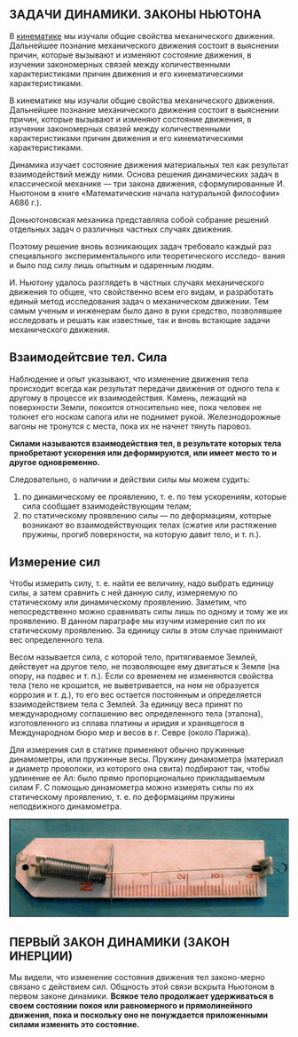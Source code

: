 ## __ЗАДАЧИ ДИНАМИКИ. ЗАКОНЫ НЬЮТОНА__
В [кинематике](https://github.com/Milanistov/DZhome/blob/main/02.%20Kinematics%20(A)/2.%20Kinematics.md) мы изучали общие свойства механического движения. Дальнейшее познание механического движения состоит в выяснении причин, которые вызывают и изменяют состояние движения, в изучении закономерных связей между количественными характеристиками причин движения и его кинематическими характеристиками. 


В кинематике мы изучали общие свойства механического движения. Дальнейшее познание
механического движения состоит в выяснении причин, которые вызывают и изменяют состояние движения, в изучении закономерных связей между количественными характеристиками причин движения и его кинематическими характеристиками. 

Динамика изучает состояние движения материальных тел как результат взаимодействий между ними. Основа решения динамических задач в классической механике — три закона движения, сформулированные И. Ньютоном в книге «Математические начала натуральной философии» A686 г.). 

Доньютоновская механика представляла собой собрание решений отдельных задач о различных частных случаях движения. 

Поэтому решение вновь возникающих задач требовало каждый 
раз специального экспериментального или теоретического исследо- 
вания и было под силу лишь опытным и одаренным людям. 

И. Ньютону удалось разглядеть в частных случаях механического движения то общее, что свойственно всем его видам, и разработать единый метод исследования задач о механическом движении. Тем самым ученым и инженерам было дано в руки средство, позволявшее исследовать и решать как известные, так и вновь встающие задачи механического движения. 

## __Взаимодейтсвие тел. Сила__
Наблюдение и опыт указывают, что изменение движения тела происходит всегда как результат передачи движения от одного тела к другому в процессе их взаимодействия. Камень, лежащий на поверхности Земли, покоится относительно нее, пока человек не толкнет его носком сапога или не поднимет рукой. Железнодорожные вагоны не тронутся с места, пока их не начнет тянуть паровоз. 

__Силами называются взаимодействия тел, в результате которых тела приобретают ускорения или деформируются, или имеет место то и другое одновременно.__ 

Следовательно, о наличии и действии силы мы можем судить: 
1) по динамическому ее проявлению, т. е. по тем ускорениям, которые сила сообщает взаимодействующим телам;
2) по статическому проявлению силы — по деформациям, которые возникают во взаимодействующих телах (сжатие или растяжение пружины, прогиб поверхности, на которую давит тело, и т. п.). 

## __Измерение сил__

Чтобы измерить силу, т. е. найти ее величину, надо выбрать единицу силы, а затем сравнить с ней данную силу, измеряемую по статическому или динамическому проявлению. Заметим, что непосредственно можно сравнивать силы лишь по одному и тому же их проявлению. В данном параграфе мы изучим измерение сил по их 
статическому проявлению. За единицу силы в этом случае принимают вес определенного тела. 

Весом называется сила, с которой тело, притягиваемое Землей, действует на другое тело, не позволяющее ему двигаться к 
Земле (на опору, на подвес и т. п.). Если со временем не изменяются свойства тела (тело не крошится, не выветривается, на нем не образуется коррозия и т. д.), то его вес остается постоянным и определяется взаимодействием тела с Землей. За единицу веса принят по международному соглашению вес определенного тела (эталона), изготовленного из сплава платины и иридия и хранящегося в Международном бюро мер и весов в г. Севре (около Парижа). 

Для измерения сил в статике применяют обычно пружинные динамометры, или пружинные весы. Пружину динамометра (материал и диаметр проволоки, из которого она свита) подбирают так, чтобы удлинение ее Ал: было прямо пропорционально прикладываемым силам F. С помощью динамометра можно измерять силы по их статическому проявлению, т. е. по деформациям пружины неподвижного динамометра. 

![](https://github.com/Milanistov/DZhome/blob/main/03.%20Dynamics%20(А)/images/изображение_2024-03-23_154802155.png)

## __ПЕРВЫЙ ЗАКОН ДИНАМИКИ (ЗАКОН ИНЕРЦИИ)__ 

Мы видели, что изменение состояния движения тел законо-мерно связано с действием сил. Общность этой связи вскрыта Ньютоном в первом законе динамики. 
__Всякое тело продолжает удерживаться в своем состоянии покоя или равномерного и прямолинейного движения, пока и поскольку оно не понуждается приложенными силами изменить это состояние.__
